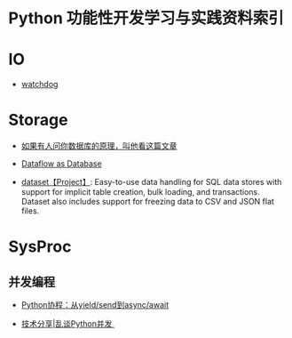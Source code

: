 
# Python 功能性开发学习与实践资料索引


# IO

- [watchdog]()



# Storage


- [如果有人问你数据库的原理，叫他看这篇文章](http://blog.jobbole.com/100349/?hmsr=toutiao.io&utm_medium=toutiao.io&utm_source=toutiao.io)

- [Dataflow as Database](https://github.com/frankmcsherry/blog/blob/master/posts/2016-07-17.md?utm_source=tuicool&utm_medium=referral)



- [dataset【Project】](https://github.com/pudo/dataset/): Easy-to-use data handling for SQL data stores with support for implicit table creation, bulk loading, and transactions. Dataset also includes support for freezing data to CSV and JSON flat files.






# SysProc


## 并发编程


- [Python协程：从yield/send到async/await](http://blog.guoyb.com/2016/07/03/python-coroutine/?hmsr=toutiao.io&utm_medium=toutiao.io&utm_source=toutiao.io)
 
- [技术分享|乱谈Python并发 ](http://mp.weixin.qq.com/s?__biz=MzI2NzI2OTExNA==&mid=2247484013&idx=1&sn=c4403efdb47bfb7f7d420859ad55debf&chksm=ea8024f8ddf7adeecb0131a67e4415a2a49129faa8f14a363d67babaa91b04399209fed7b30a#rd)
